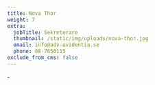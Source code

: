 ```yaml
---
title: Nova Thor
weight: 7
extra:
  jobTitle: Sekreterare
  thumbnail: /static/img/uploads/nova-thor.jpg
  email: info@adv-evidentia.se
  phone: 08-7850115
exclude_from_cms: false
---
```

\-
